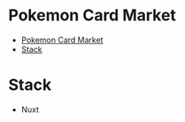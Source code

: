 # Pokemon Card Market

- [Pokemon Card Market](#pokemon-card-market)
- [Stack](#stack)

# Stack
- Nuxt